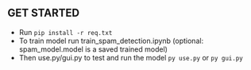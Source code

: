 ## GET STARTED
- Run ```pip install -r req.txt ```
- To train model run train_spam_detection.ipynb (optional: spam_model.model is a saved trained model)
- Then use.py/gui.py to test and run the model
   ```py use.py``` or
   ```py gui.py```
